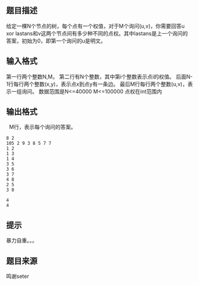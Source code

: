 


## 题目描述
给定一棵N个节点的树，每个点有一个权值，对于M个询问(u,v)，你需要回答u xor lastans和v这两个节点间有多少种不同的点权。其中lastans是上一个询问的答案，初始为0，即第一个询问的u是明文。
<style type="text/css"></style>

## 输入格式
第一行两个整数N,M。
第二行有N个整数，其中第i个整数表示点i的权值。
后面N-1行每行两个整数(x,y)，表示点x到点y有一条边。
最后M行每行两个整数(u,v)，表示一组询问。
数据范围是N<=40000 M<=100000 点权在int范围内  
## 输出格式
 
M行，表示每个询问的答案。

```input1
8 2
105 2 9 3 8 5 7 7
1 2
1 3
1 4
3 5
3 6
3 7
4 8
2 5
3 8

```

```output1
4
4
```

## 提示
暴力自重。。。
## 题目来源
鸣谢seter


